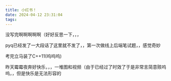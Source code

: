 ```yaml
---
title: 小红书！
date: 2024-04-12 23:31:04
tags:
---
```

没写完啊啊啊啊啊（好好反思一下，，，

pyq已经发了一大段话了这里就不发了，，第一次做线上后端笔试题，，感觉奇妙

考完立马装了C++11(呜呜呜)

昨天霉霉夜奔好快乐，，，一堆图和视频（由于已经过了时效了于是非常言简意赅呜呜，，但是快乐是无法形容的